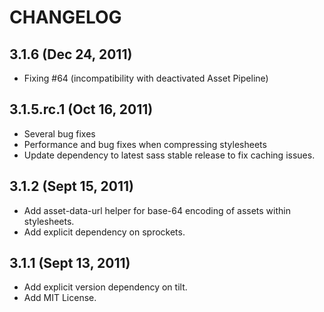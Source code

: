 CHANGELOG
=========

3.1.6 (Dec 24, 2011)
---------------------
* Fixing #64 (incompatibility with deactivated Asset Pipeline)

3.1.5.rc.1 (Oct 16, 2011)
---------------------
* Several bug fixes
* Performance and bug fixes when compressing stylesheets
* Update dependency to latest sass stable release to fix caching issues.

3.1.2 (Sept 15, 2011)
---------------------

* Add asset-data-url helper for base-64 encoding of assets within stylesheets.
* Add explicit dependency on sprockets.

3.1.1 (Sept 13, 2011)
---------------------

* Add explicit version dependency on tilt.
* Add MIT License.
